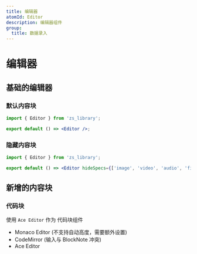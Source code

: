```yaml
---
title: 编辑器
atomId: Editor
description: 编辑器组件
group:
  title: 数据录入
---
```


# 编辑器

## 基础的编辑器

### 默认内容块

```jsx
import { Editor } from 'zs_library';

export default () => <Editor />;
```

### 隐藏内容块

```jsx
import { Editor } from 'zs_library';

export default () => <Editor hideSpecs={['image', 'video', 'audio', 'file']} />;
```

## 新增的内容块

### 代码块

使用 `Ace Editor` 作为 代码块组件

- Monaco Editor (不支持自动高度，需要额外设置)
- CodeMirror (输入与 BlockNote 冲突)
- Ace Editor

<API id="Editor" />
